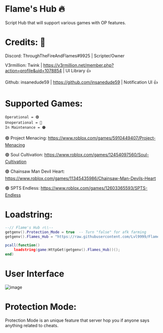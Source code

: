 # Flame's Hub 🔥

Script Hub that will support various games with OP features.

# Credits: 👀
Discord: ThroughTheFireAndFlames#9925 | Scripter/Owner


V3rmillion: Twink | https://v3rmillion.net/member.php?action=profile&uid=1078854 | UI Library 👍

Github: insanedude59 | https://github.com/insanedude59 | Notification UI 👍

# Supported Games:
```
Operational = 🟢
Unoperational = 🔴
In Maintenance = 🟠
```
🟢 Project Menacing: https://www.roblox.com/games/5910449407/Project-Menacing

🟢 Soul Cultivation: https://www.roblox.com/games/12454097560/Soul-Cultivation

🟢 Chainsaw Man Devil Heart: https://www.roblox.com/games/11345435986/Chainsaw-Man-Devils-Heart

🟢 SPTS Endless: https://www.roblox.com/games/12603365593/SPTS-Endless

# Loadstring:
```lua
--// Flame's Hub 🔥\\--
getgenv().Protection_Mode = true  -- Turn "false" for afk farming
getgenv().Flames_Hub = "https://raw.githubusercontent.com/Lvl9999/Flames/main/Source";

pcall(function()
    loadstring(game:HttpGet(getgenv().Flames_Hub))();
end)
```

# User Interface
![image](https://github.com/Lvl9999/Flames/assets/123672448/b2983b74-4bcb-407d-a9ed-ccf66eebe352)

# Protection Mode:
Protection Mode is an unique feature that server hop you if anyone says anything related to cheats.
